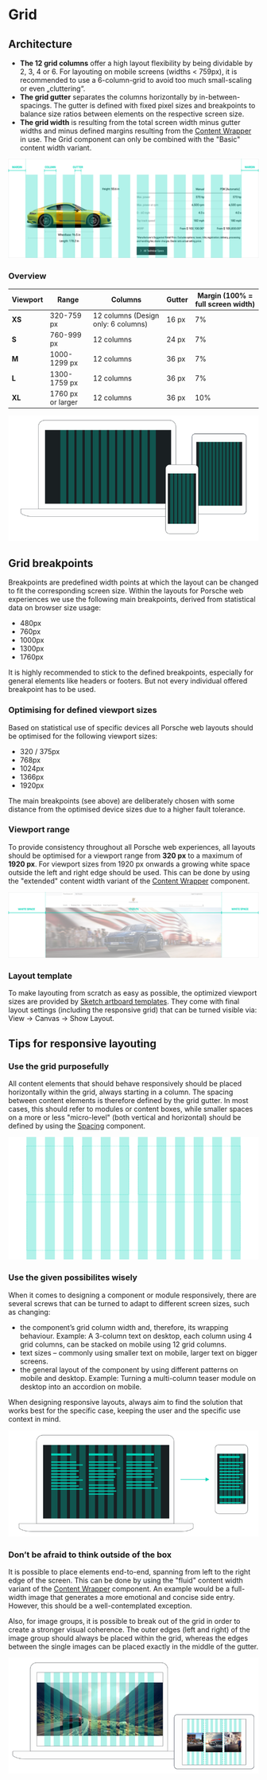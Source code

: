 # Grid

<TableOfContents></TableOfContents>

## Architecture

- **The 12 grid columns** offer a high layout flexibility by being dividable by 2, 3, 4 or 6. For layouting on mobile
  screens (widths < 759px), it is recommended to use a 6-column-grid to avoid too much small-scaling or even
  „cluttering“.
- **The grid gutter** separates the columns horizontally by in-between-spacings. The gutter is defined with fixed pixel
  sizes and breakpoints to balance size ratios between elements on the respective screen size.
- **The grid width** is resulting from the total screen width minus gutter widths and minus defined margins resulting
  from the [Content Wrapper](components/content-wrapper) in use. The Grid component can only be combined with the
  "Basic" content width variant.

![Porsche Design System grid architecture](assets/grid-components.png)

### Overview

| Viewport | Range             | Columns                             | Gutter | Margin (100% = full screen width) |
| -------- | ----------------- | ----------------------------------- | ------ | --------------------------------- |
| **XS**   | 320-759 px        | 12 columns (Design only: 6 columns) | 16 px  | 7%                                |
| **S**    | 760-999 px        | 12 columns                          | 24 px  | 7%                                |
| **M**    | 1000-1299 px      | 12 columns                          | 36 px  | 7%                                |
| **L**    | 1300-1759 px      | 12 columns                          | 36 px  | 7%                                |
| **XL**   | 1760 px or larger | 12 columns                          | 36 px  | 10%                               |

![Porsche Design System grid architecture](assets/grid-viewports.png)

## Grid breakpoints

Breakpoints are predefined width points at which the layout can be changed to fit the corresponding screen size. Within
the layouts for Porsche web experiences we use the following main breakpoints, derived from statistical data on browser
size usage:

- 480px
- 760px
- 1000px
- 1300px
- 1760px

It is highly recommended to stick to the defined breakpoints, especially for general elements like headers or footers.
But not every individual offered breakpoint has to be used.

### Optimising for defined viewport sizes

Based on statistical use of specific devices all Porsche web layouts should be optimised for the following viewport
sizes:

- 320 / 375px
- 768px
- 1024px
- 1366px
- 1920px

The main breakpoints (see above) are deliberately chosen with some distance from the optimised device sizes due to a
higher fault tolerance.

### Viewport range

To provide consistency throughout all Porsche web experiences, all layouts should be optimised for a viewport range from
**320 px** to a maximum of **1920 px**. For viewport sizes from 1920 px onwards a growing white space outside the left
and right edge should be used. This can be done by using the "extended" content width variant of the
[Content Wrapper](components/content-wrapper) component.

![Porsche Design System grid architecture](assets/grid-maxwidth.png)

### Layout template

To make layouting from scratch as easy as possible, the optimized viewport sizes are provided by
[Sketch artboard templates](https://designsystem.porsche.com/sketch/porsche-design-system-layout-template.sketch). They
come with final layout settings (including the responsive grid) that can be turned visible via: View → Canvas → Show
Layout.

## Tips for responsive layouting

### Use the grid purposefully

All content elements that should behave responsively should be placed horizontally within the grid, always starting in a
column. The spacing between content elements is therefore defined by the grid gutter. In most cases, this should refer
to modules or content boxes, while smaller spaces on a more or less "micro-level" (both vertical and horizontal) should
be defined by using the [Spacing](components/spacing) component.

![Porsche Design System grid alignment](assets/grid-alignment.png)

### Use the given possibilites wisely

When it comes to designing a component or module responsively, there are several screws that can be turned to adapt to
different screen sizes, such as changing:

- the component’s grid column width and, therefore, its wrapping behaviour. Example: A 3-column text on desktop, each
  column using 4 grid columns, can be stacked on mobile using 12 grid columns.
- text sizes – commonly using smaller text on mobile, larger text on bigger screens.
- the general layout of the component by using different patterns on mobile and desktop. Example: Turning a multi-column
  teaser module on desktop into an accordion on mobile.

When designing responsive layouts, always aim to find the solution that works best for the specific case, keeping the
user and the specific use context in mind.

![Porsche Design System grid behaviour](assets/grid-behaviour.png)

### Don’t be afraid to think outside of the box

It is possible to place elements end-to-end, spanning from left to the right edge of the screen. This can be done by
using the "fluid" content width variant of the [Content Wrapper](components/content-wrapper) component. An example would
be a full-width image that generates a more emotional and concise side entry. However, this should be a
well-contemplated exception.

Also, for image groups, it is possible to break out of the grid in order to create a stronger visual coherence. The
outer edges (left and right) of the image group should always be placed within the grid, whereas the edges between the
single images can be placed exactly in the middle of the gutter.

![End-to-end placement](assets/grid-endtoend.png)
